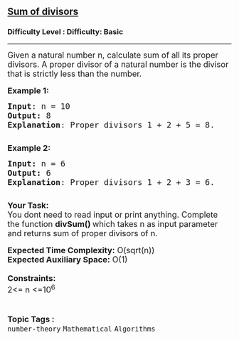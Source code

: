 <h2><a href="https://www.geeksforgeeks.org/problems/sum-of-divisors3601/0">Sum of divisors</a></h2><h3>Difficulty Level : Difficulty: Basic</h3><hr><div class="problems_problem_content__Xm_eO"><p><span style="font-size:18px">Given a natural number n, calculate sum of all its proper divisors. A proper divisor of a natural number is the divisor that is strictly less than the number.</span><br>
<br>
<span style="font-size:18px"><strong>Example 1:</strong></span></p>

<pre><span style="font-size:18px"><strong>Input</strong>: n = 10
<strong>Output:</strong>&nbsp;8&nbsp;
<strong>Explanation</strong>: Proper divisors 1 + 2 + 5 = 8.</span> <span style="font-size:18px">
</span></pre>

<p><br>
<span style="font-size:18px"><strong>Example 2:</strong></span></p>

<pre><span style="font-size:18px"><strong>Input: </strong>n = 6
<strong>Output:&nbsp;</strong>6
<strong>Explanation</strong>: Proper divisors 1 + 2 + 3 = 6.</span> <span style="font-size:18px">
</span></pre>

<p><br>
<span style="font-size:18px"><strong>Your Task:&nbsp;&nbsp;</strong><br>
You dont need to read input or print anything. Complete the function <strong>divSum()&nbsp;</strong>which takes n&nbsp;as input parameter and returns&nbsp;sum of proper divisors of n.</span><br>
<br>
<span style="font-size:18px"><strong>Expected Time Complexity:</strong> O(sqrt(n))<br>
<strong>Expected Auxiliary Space:</strong> O(1)<br>
<br>
<strong>Constraints:</strong><br>
2&lt;= n&nbsp;&lt;=10<sup>6</sup></span></p>
</div><br><p><span style=font-size:18px><strong>Topic Tags : </strong><br><code>number-theory</code>&nbsp;<code>Mathematical</code>&nbsp;<code>Algorithms</code>&nbsp;